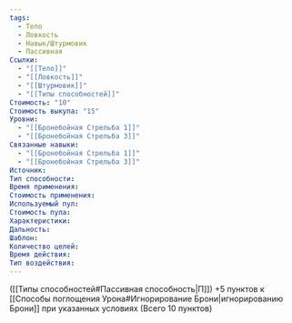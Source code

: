 ```yaml
---
tags:
  - Тело
  - Ловкость
  - Навык/Штурмовик
  - Пассивная
Ссылки:
  - "[[Тело]]"
  - "[[Ловкость]]"
  - "[[Штурмовик]]"
  - "[[Типы способностей]]"
Стоимость: "10"
Стоимость выкупа: "15"
Уровни:
  - "[[Бронебойная Стрельба 1]]"
  - "[[Бронебойная Стрельба 3]]"
Связанные навыки:
  - "[[Бронебойная Стрельба 1]]"
  - "[[Бронебойная Стрельба 3]]"
Источник:
Тип способности:
Время применения:
Стоимость применения:
Используемый пул:
Стоимость пула:
Характеристики:
Дальность:
Шаблон:
Количество целей:
Время действия:
Тип воздействия:
---
```

([[Типы способностей#Пассивная способность|П]]) +5 пунктов к [[Способы поглощения Урона#Игнорирование Брони|игнорированию Брони]] при указанных условиях (Всего 10 пунктов)